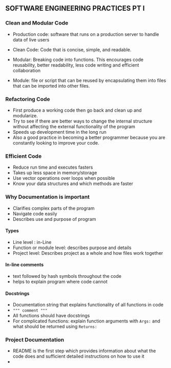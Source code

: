 ## SOFTWARE ENGINEERING PRACTICES PT I

### Clean and Modular Code
* Production code: software that runs on a production server to handle
data of live users

* Clean Code: Code that is concise, simple, and readable.

* Modular: Breaking code into functions. This encourages code reusability,
better readability, less code writing and efficient collaboration

* Module: file or script that can be reused by encapsulating them into
files that can be imported into other files.


### Refactoring Code
* First produce a working code then go back and clean up and modularize.
* Try to see if there are better ways to change the internal structure
without affecting the external functionality of the program
* Speeds up development time in the long run
* Also a good practice in becoming a better programmer because
you are constantly looking to improve your code.

### Efficient Code
* Reduce run time and executes fasters
* Takes up less space in memory/storage
* Use vector operations over loops when possible
* Know your data structures and which methods are faster

### Why Documentation is important
* Clarifies complex parts of the program
* Navigate code easily
* Describes use and purpose of program
#### Types
* Line level : in-Line
* Function or module level: describes purpose and details
* Project level: Describes project as a whole and how files work together

#### In-line comments
* text followed by hash symbols throughout the code
* helps to explain program where code cannot

#### Docstrings
* Documentation string that explains functionality of all functions in code
*  `""" comment """`
* All functions should have docstrings
* For complicated functions: explain function arguments with `Args:` and what should
be returned using `Returns:`

### Project Documentation
* README is the first step which provides information about what the code does and
sufficient detailed instructions on how to use it
*
